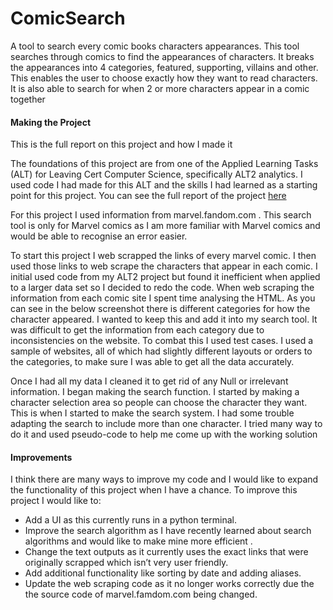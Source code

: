 # ComicSearch
A tool to search every comic books characters appearances.
This tool searches through comics to find the appearances of characters. It breaks the appearances into 4 categories, featured, supporting, villains and other. This enables the user to choose exactly how they want to read characters. It is also able to search for when 2 or more characters appear in a comic together

#### Making the Project
This is the full report on this project and how I made it

The foundations of this project are from one of the Applied Learning Tasks (ALT) for Leaving Cert Computer Science, specifically ALT2 analytics. I used code I had made for this ALT and the skills I had learned as a starting point for this project. You can see the full report of the project [here](https://sites.google.com/a/lccgmail.com/backupsite/project-reports/alt2-project?authuser=1)

For this project I used information from marvel.fandom.com . This search tool is only for Marvel comics as I am more familiar with Marvel comics and would be able to recognise an error easier.

To start this project I web scrapped the links of every marvel comic. I then used those links to web scrape the characters that appear in each comic. I initial used code from my ALT2 project but found it inefficient when applied to a larger data set so I decided to redo the code. When web scraping the information from each comic site I spent time analysing the HTML. As you can see in the below screenshot there is different categories for how the character appeared. I wanted to keep this and add it into my search tool. It was difficult to get the information from each category due to inconsistencies on the website. To combat this I used test cases. I used a sample of websites, all of which had slightly different layouts or orders to the categories, to make sure I was able to get all the data accurately.

Once I had all my data I cleaned it to get rid of any Null or irrelevant information. I began making the search function. I started by making a character selection area so people can choose the character they want. This is when I started to make the search system. I had some trouble adapting the search to include more than one character. I tried many way to do it and used pseudo-code to help me come up with the working solution 

#### Improvements
I think there are many ways to improve my code and I would like to expand the functionality of this project when I have a chance. 
To improve this project I would like to:
- Add a UI as this currently runs in a python terminal. 
- Improve the search algorithm as I have recently learned about search algorithms and would like to make mine more efficient .
- Change the text outputs as it currently uses the exact links that were originally scrapped which isn’t very user friendly.
- Add additional functionality like sorting by date and adding aliases.
- Update the web scraping code as it no longer works correctly due the the source code of marvel.famdom.com being changed.
